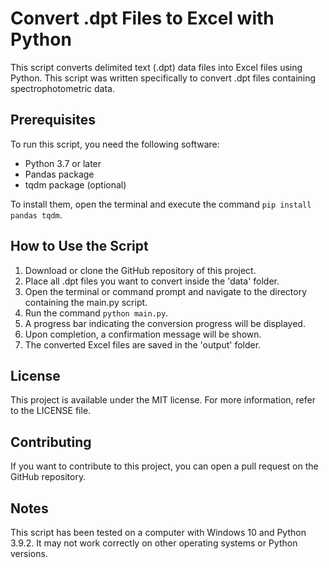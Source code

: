 # Convert .dpt Files to Excel with Python

This script converts delimited text (.dpt) data files into Excel files using Python. This script was written specifically to convert .dpt files containing spectrophotometric data.

## Prerequisites

To run this script, you need the following software:

- Python 3.7 or later
- Pandas package
- tqdm package (optional)

To install them, open the terminal and execute the command `pip install pandas tqdm`.

## How to Use the Script

1. Download or clone the GitHub repository of this project.
2. Place all .dpt files you want to convert inside the 'data' folder.
4. Open the terminal or command prompt and navigate to the directory containing the main.py script.
5. Run the command `python main.py`.
6. A progress bar indicating the conversion progress will be displayed.
7. Upon completion, a confirmation message will be shown.
8. The converted Excel files are saved in the 'output' folder.

## License

This project is available under the MIT license. For more information, refer to the LICENSE file.

## Contributing

If you want to contribute to this project, you can open a pull request on the GitHub repository.

## Notes

This script has been tested on a computer with Windows 10 and Python 3.9.2. It may not work correctly on other operating systems or Python versions.
